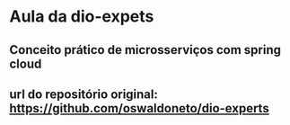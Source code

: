 # Aula da dio-expets

## Conceito prático de microsserviços com spring cloud
## url do repositório original: https://github.com/oswaldoneto/dio-experts
